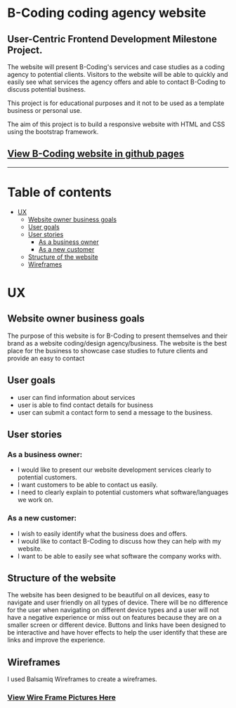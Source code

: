 # B-Coding coding agency website

## User-Centric Frontend Development Milestone Project.

The website will present B-Coding's services and case studies as a coding agency to potential clients. 
Visitors to the website will be able to quickly and easily see what services the agency offers and able to contact B-Coding to discuss potential business.

This project is for educational purposes and it not to be used as a template business or personal use.

The aim of this project is to build a responsive website with HTML and CSS using the bootstrap framework.

## [View B-Coding website in github pages](https://liamb17.github.io/CodeInstitute-M1/)
---

# Table of contents

- [UX](#ux)
    - [Website owner business goals](#website-owner-business-goals)
    - [User goals](#user-goals)
    - [User stories](#user-stories)
        - [As a business owner](#as-a-business-owner)
        - [As a new customer](#as-a-new-customer)
    - [Structure of the website](#structure-of-the-website)
    - [Wireframes](#wireframes)


# UX

## Website owner business goals
The purpose of this website is for B-Coding to present themselves and their brand as a website coding/design agency/business. The website is the best place for the business to showcase case studies to future clients and provide an easy to contact

## User goals

* user can find information about services
* user is able to find contact details for business
* user can submit a contact form to send a message to the business.


## User stories

### As a business owner:
* I would like to present our website development services clearly to potential customers.
* I want customers to be able to contact us easily.
* I need to clearly explain to potential customers what software/languages we work on.

### As a new customer:
* I wish to easily identify what the business does and offers.
* I would like to contact B-Coding to discuss how they can help with my website.
* I want to be able to easily see what software the company works with.

## Structure of the website
The website has been designed to be beautiful on all devices, easy to navigate and user friendly on all types of device. There will be no difference for the user when navigating on different device types and a user will not have a negative experience or miss out on features because they are on a smaller screen or different device. Buttons and links have been designed to be interactive and have hover effects to help the user identify that these are links and improve the experience.

## Wireframes
I used Balsamiq Wireframes to create a wireframes.

### [View Wire Frame Pictures Here](md_files/wireframes/wireframes.pdf)